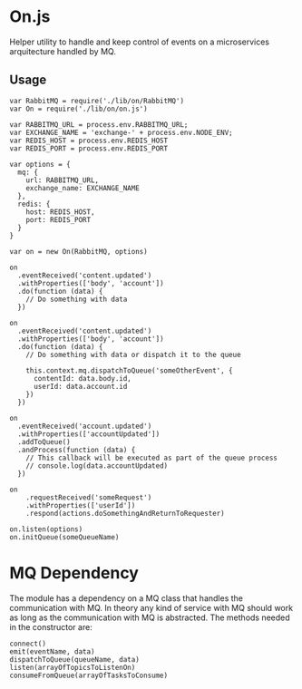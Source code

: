 # On.js

Helper utility to handle and keep control of events on a microservices arquitecture handled by MQ.

## Usage

```
var RabbitMQ = require('./lib/on/RabbitMQ')
var On = require('./lib/on/on.js')

var RABBITMQ_URL = process.env.RABBITMQ_URL;
var EXCHANGE_NAME = 'exchange-' + process.env.NODE_ENV;
var REDIS_HOST = process.env.REDIS_HOST
var REDIS_PORT = process.env.REDIS_PORT

var options = {
  mq: {
    url: RABBITMQ_URL,
    exchange_name: EXCHANGE_NAME
  },
  redis: {
    host: REDIS_HOST,
    port: REDIS_PORT
  }
}

var on = new On(RabbitMQ, options)

on
  .eventReceived('content.updated')
  .withProperties(['body', 'account'])
  .do(function (data) {
    // Do something with data
  })

on
  .eventReceived('content.updated')
  .withProperties(['body', 'account'])
  .do(function (data) {
    // Do something with data or dispatch it to the queue

    this.context.mq.dispatchToQueue('someOtherEvent', {
      contentId: data.body.id,
      userId: data.account.id
    })
  })

on
  .eventReceived('account.updated')
  .withProperties(['accountUpdated'])
  .addToQueue()
  .andProcess(function (data) {
    // This callback will be executed as part of the queue process
    // console.log(data.accountUpdated)
  })

on
	.requestReceived('someRequest')
	.withProperties(['userId'])
	.respond(actions.doSomethingAndReturnToRequester)

on.listen(options)
on.initQueue(someQueueName)

```

# MQ Dependency
The module has a dependency on a MQ class that handles the communication with MQ. In theory any kind of service with MQ should work as long as the communication with MQ is abstracted. The methods needed in the constructor are:

```
connect()
emit(eventName, data)
dispatchToQueue(queueName, data)
listen(arrayOfTopicsToListenOn)
consumeFromQueue(arrayOfTasksToConsume)
```
